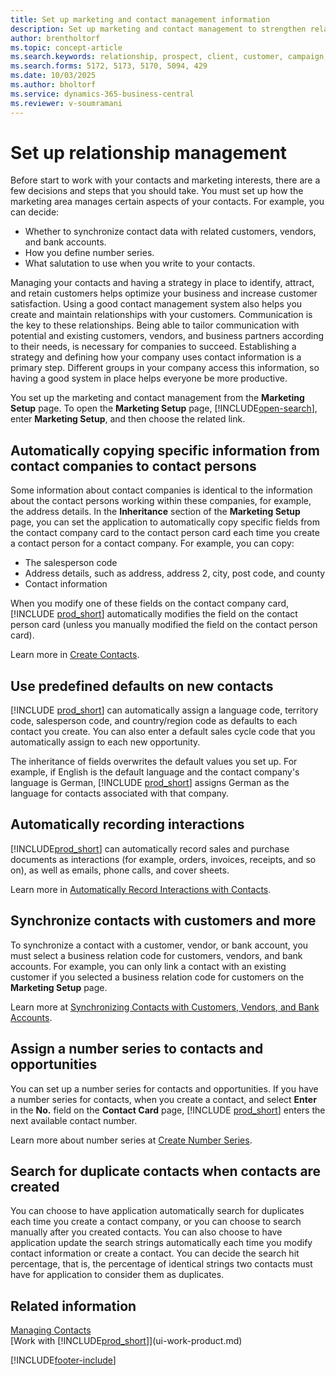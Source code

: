 ```yaml
---
title: Set up marketing and contact management information
description: Set up marketing and contact management to strengthen relationships with prospects and customers, and enhance the effectiveness of your campaigns and promotions.
author: brentholtorf
ms.topic: concept-article
ms.search.keywords: relationship, prospect, client, customer, campaign, promo
ms.search.forms: 5172, 5173, 5170, 5094, 429
ms.date: 10/03/2025
ms.author: bholtorf
ms.service: dynamics-365-business-central
ms.reviewer: v-soumramani
---
```


# Set up relationship management

Before start to work with your contacts and marketing interests, there are a few decisions and steps that you should take. You must set up how the marketing area manages certain aspects of your contacts. For example, you can decide:

- Whether to synchronize contact data with related customers, vendors, and bank accounts.
- How you define number series.
- What salutation to use when you write to your contacts.

Managing your contacts and having a strategy in place to identify, attract, and retain customers helps optimize your business and increase customer satisfaction. Using a good contact management system also helps you create and maintain relationships with your customers. Communication is the key to these relationships. Being able to tailor communication with potential and existing customers, vendors, and business partners according to their needs, is necessary for companies to succeed. Establishing a strategy and defining how your company uses contact information is a primary step. Different groups in your company access this information, so having a good system in place helps everyone be more productive.

You set up the marketing and contact management from the **Marketing Setup** page. To open the **Marketing Setup** page, [!INCLUDE[open-search](includes/open-search-lowercase.md)], enter **Marketing Setup**, and then choose the related link.

## Automatically copying specific information from contact companies to contact persons

Some information about contact companies is identical to the information about the contact persons working within these companies, for example, the address details. In the **Inheritance** section of the **Marketing Setup** page, you can set the application to automatically copy specific fields from the contact company card to the contact person card each time you create a contact person for a contact company. For example, you can copy:

- The salesperson code
- Address details, such as address, address 2, city, post code, and county
- Contact information

When you modify one of these fields on the contact company card, [!INCLUDE [prod_short](includes/prod_short.md)] automatically modifies the field on the contact person card (unless you manually modified the field on the contact person card).

Learn more in [Create Contacts](marketing-create-contact-companies.md).

## Use predefined defaults on new contacts

[!INCLUDE [prod_short](includes/prod_short.md)] can automatically assign a language code, territory code, salesperson code, and country/region code as defaults to each contact you create. You can also enter a default sales cycle code that you automatically assign to each new opportunity.

The inheritance of fields overwrites the default values you set up. For example, if English is the default language and the contact company's language is German, [!INCLUDE [prod_short](includes/prod_short.md)] assigns German as the language for contacts associated with that company.

<!--You can also setup a default salutation that application automatically assigns to your contacts. You can use these salutations in your interaction template attachments (for example, Microsoft Word documents). When setting up a default salutation, you can enter a salutation text and a salutation format. For example, if the salutation text is Dear, and the salutation format is Salutation Text + Title + Name, application will automatically enter Dear Mr. John Smith as a salutation for a contact called John Smith.-->

## Automatically recording interactions

[!INCLUDE[prod_short](includes/prod_short.md)] can automatically record sales and purchase documents as interactions (for example, orders, invoices, receipts, and so on), as well as emails, phone calls, and cover sheets.

Learn more in [Automatically Record Interactions with Contacts](marketing-auto-record-interactions.md).

## Synchronize contacts with customers and more

To synchronize a contact with a customer, vendor, or bank account, you must select a business relation code for customers, vendors, and bank accounts. For example, you can only link a contact with an existing customer if you selected a business relation code for customers on the **Marketing Setup** page.

Learn more at [Synchronizing Contacts with Customers, Vendors, and Bank Accounts](marketing-create-contact-companies.md#synchronize-contacts-with-customers-vendors-employees-and-bank-accounts).  

## Assign a number series to contacts and opportunities

You can set up a number series for contacts and opportunities. If you have a number series for contacts, when you create a contact, and select **Enter** in the **No.** field on the **Contact Card** page, [!INCLUDE [prod_short](includes/prod_short.md)] enters the next available contact number.

Learn more about number series at [Create Number Series](ui-create-number-series.md).

## Search for duplicate contacts when contacts are created

You can choose to have application automatically search for duplicates each time you create a contact company, or you can choose to search manually after you created contacts. You can also choose to have application update the search strings automatically each time you modify contact information or create a contact. You can decide the search hit percentage, that is, the percentage of identical strings two contacts must have for application to consider them as duplicates.

## Related information

[Managing Contacts](marketing-contacts.md)  
[Work with [!INCLUDE[prod_short](includes/prod_short.md)]](ui-work-product.md)  

[!INCLUDE[footer-include](includes/footer-banner.md)]
